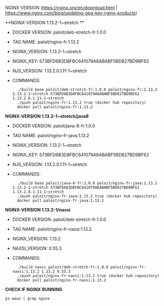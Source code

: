 NGINX VERSION
(https://nginx.org/en/download.html | https://www.nginx.com/blog/updating-gpg-key-nginx-products)

**NGINX-VERSION 1.13.2-1~stretch **

- DOCKER VERSION: paloit/deb-stretch-fr:1.0.0
- TAG NAME: paloit/nginx-fr:1.13.2
- NGINX_VERSION: 1.13.2-1~stretch 
- NGINX_KEY: 573BFD6B3D8FBC641079A6ABABF5BD827BD9BF62
- NJS_VERSION: 1.13.2.0.1.11-1~stretch
- COMMANDS:

        ./build base paloit/deb-stretch-fr:1.0.0 paloit/nginx-fr:1.13.2 1.13.2-1~stretch 573BFD6B3D8FBC641079A6ABABF5BD827BD9BF62 1.13.2.0.1.11-1~stretch
        ./push paloit/nginx-fr:1.13.2 true (docker hub repository)
        docker pull paloit/nginx-fr:1.13.2

**NGINX-VERSION 1.13.2-1~stretch/java8**

- DOCKER VERSION: paloit/java-8-fr:1.0.0
- TAG NAME: paloit/nginx-fr-java:1.13.2
- NGINX_VERSION: 1.13.2-1~stretch 
- NGINX_KEY: 573BFD6B3D8FBC641079A6ABABF5BD827BD9BF62
- NJS_VERSION: 1.13.2.0.1.11-1~stretch
- COMMANDS:

        ./build base paloit/java-8-fr:1.0.0 paloit/nginx-fr-java:1.13.2 1.13.2-1~stretch 573BFD6B3D8FBC641079A6ABABF5BD827BD9BF62 1.13.2.0.1.11-1~stretch
        ./push paloit/nginx-fr-java:1.13.2 true (docker hub repository)
        docker pull paloit/nginx-fr-java:1.13.2

**NGINX-VERSION 1.13.2-1/naxsi**

- DOCKER VERSION: paloit/deb-stretch-fr:1.0.0
- TAG NAME: paloit/nginx-fr-naxsi:1.13.2
- NGINX_VERSION: 1.13.2
- NAXSI_VERSION: 0.55.3
- COMMANDS:

        ./build naxsi paloit/deb-stretch-fr:1.0.0 paloit/nginx-fr-naxsi:1.13.2 1.13.2 0.55.3
        ./push paloit/nginx-fr-naxsi:1.13.2 true (docker hub repository)
        docker pull paloit/nginx-fr-naxsi:1.13.2

**CHECK IF NGINX RUNNING**

    ps waux | grep nginx